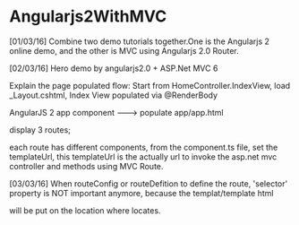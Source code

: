 # Angularjs2WithMVC
[01/03/16]
Combine two demo tutorials together.One is the Angularjs 2 online demo, and the other is MVC using Angularjs 2.0 Router.

[02/03/16]
Hero demo by angularjs2.0 + ASP.Net MVC 6

Explain the page populated flow:
Start from  HomeController.IndexView, load _Layout.cshtml, Index View populated via @RenderBody

AngularJS 2 app component ---> populate app/app.html

display 3 routes;

each route has different components, from the component.ts file, set the templateUrl, this templateUrl is the actually url to invoke the 
asp.net mvc controller and methods using MVC Route.

[03/03/16]
When routeConfig or routeDefition to define the route, 'selector' property is NOT important anymore, because the templat/template html 

will be put on the location where <router-outlet> locates. 
